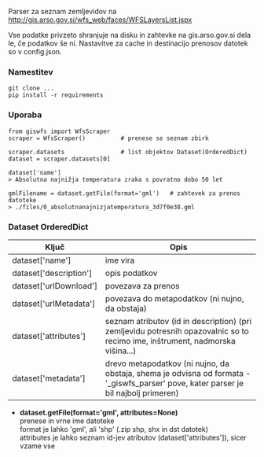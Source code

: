 Parser za seznam zemljevidov na http://gis.arso.gov.si/wfs_web/faces/WFSLayersList.jspx


Vse podatke privzeto shranjuje na disku in zahtevke na gis.arso.gov.si dela le, če podatkov še ni. Nastavitve za cache in destinacijo prenosov datotek so v config.json.

### Namestitev
```
git clone ...
pip install -r requirements
```

### Uporaba

```
from giswfs import WfsScraper
scraper = WfsScraper()          # prenese se seznam zbirk

scraper.datasets                # list objektov Dataset(OrderedDict)
dataset = scraper.datasets[0]

dataset['name']
> Absolutna najnižja temperatura zraka s povratno dobo 50 let

gmlFilename = dataset.getFile(format='gml')   # zahtevek za prenos datoteke
> ./files/0_absolutnanajnizjatemperatura_3d7f0e38.gml
```

### Dataset OrderedDict

Ključ | Opis
------------ | -------------
dataset['name'] | ime vira
dataset['description'] | opis podatkov
dataset['urlDownload'] | povezava za prenos
dataset['urlMetadata'] | povezava do metapodatkov (ni nujno, da obstaja)
dataset['attributes'] | seznam atributov (id in description) (pri zemljevidu potresnih opazovalnic so to recimo ime, inštrument, nadmorska višina...)
dataset['metadata'] | drevo metapodatkov (ni nujno, da obstaja, shema je odvisna od formata - '_giswfs_parser' pove, kater parser je bil najbolj primeren)

* **dataset.getFile(format='gml', attributes=None)**<br/>
    prenese in vrne ime datoteke<br/>
    format je lahko 'gml', ali 'shp' (.zip shp, shx in dst datotek)<br/>
    attributes je lahko seznam id-jev atributov (dataset['attributes']), sicer vzame vse
